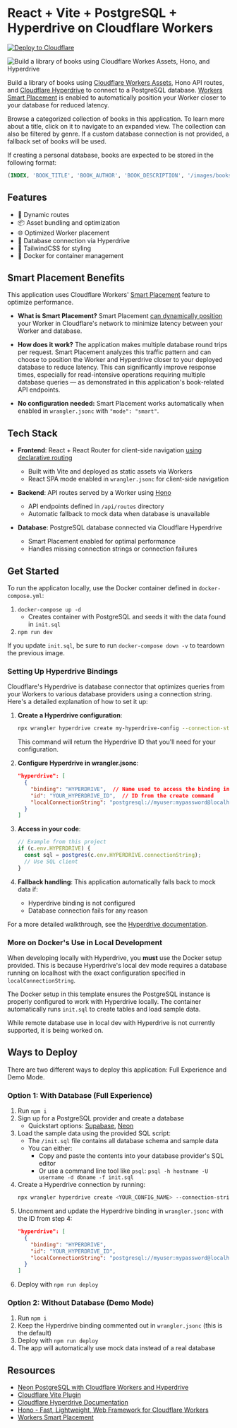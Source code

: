 # React + Vite + PostgreSQL + Hyperdrive on Cloudflare Workers

[![Deploy to Cloudflare](https://deploy.workers.cloudflare.com/button)](https://deploy.workers.cloudflare.com/?url=https://github.com/cloudflare/templates/tree/staging/solitary-flower-9056)

![Build a library of books using Cloudflare Workes Assets, Hono, and Hyperdrive](https://imagedelivery.net/wSMYJvS3Xw-n339CbDyDIA/cd71c67a-253f-477d-022c-2f90cb4b3d00/public)

<!-- dash-content-start -->

Build a library of books using [Cloudflare Workers Assets](https://developers.cloudflare.com/workers/static-assets/), Hono API routes, and [Cloudflare Hyperdrive](https://developers.cloudflare.com/hyperdrive/) to connect to a PostgreSQL database. [Workers Smart Placement](https://developers.cloudflare.com/workers/configuration/smart-placement/) is enabled to automatically position your Worker closer to your database for reduced latency.

Browse a categorized collection of books in this application. To learn more about a title, click on it to navigate to an expanded view. The collection can also be filtered by genre. If a custom database connection is not provided, a fallback set of books will be used.

If creating a personal database, books are expected to be stored in the following format:

```sql
(INDEX, 'BOOK_TITLE', 'BOOK_AUTHOR', 'BOOK_DESCRIPTION', '/images/books/BOOK_COVER_IMAGE.jpg', 'BOOK_GENRE')
```

## Features

- 📖 Dynamic routes
- 📦 Asset bundling and optimization
- 🌐 Optimized Worker placement
- 🚀 Database connection via Hyperdrive
- 🎉 TailwindCSS for styling
- 🐳 Docker for container management

## Smart Placement Benefits

This application uses Cloudflare Workers' [Smart Placement](https://developers.cloudflare.com/workers/configuration/smart-placement/) feature to optimize performance.

- **What is Smart Placement?** Smart Placement [can dynamically position](https://developers.cloudflare.com/workers/configuration/smart-placement/#understand-how-smart-placement-works) your Worker in Cloudflare's network to minimize latency between your Worker and database.

- **How does it work?** The application makes multiple database round trips per request. Smart Placement analyzes this traffic pattern and can choose to position the Worker and Hyperdrive closer to your deployed database to reduce latency. This can significantly improve response times, especially for read-intensive operations requiring multiple database queries — as demonstrated in this application's book-related API endpoints.

- **No configuration needed:** Smart Placement works automatically when enabled in `wrangler.jsonc` with `"mode": "smart"`.

<!-- dash-content-end -->

## Tech Stack

- **Frontend**: React + React Router for client-side navigation [using declarative routing](https://reactrouter.com/en/main/start/overview)

  - Built with Vite and deployed as static assets via Workers
  - React SPA mode enabled in `wrangler.jsonc` for client-side navigation

- **Backend**: API routes served by a Worker using [Hono](https://hono.dev/)

  - API endpoints defined in `/api/routes` directory
  - Automatic fallback to mock data when database is unavailable

- **Database**: PostgreSQL database connected via Cloudflare Hyperdrive
  - Smart Placement enabled for optimal performance
  - Handles missing connection strings or connection failures

## Get Started

To run the applicaton locally, use the Docker container defined in `docker-compose.yml`:

1. `docker-compose up -d`
   - Creates container with PostgreSQL and seeds it with the data found in `init.sql`
2. `npm run dev`

If you update `init.sql`, be sure to run `docker-compose down -v` to teardown the previous image.

### Setting Up Hyperdrive Bindings

Cloudflare's Hyperdrive is database connector that optimizes queries from your Workers to various database providers using a connection string. Here's a detailed explanation of how to set it up:

1. **Create a Hyperdrive configuration**:

   ```sh
   npx wrangler hyperdrive create my-hyperdrive-config --connection-string="postgres://user:password@hostname:port/dbname"
   ```

   This command will return the Hyperdrive ID that you'll need for your configuration.

2. **Configure Hyperdrive in wrangler.jsonc**:

   ```json
   "hyperdrive": [
     {
       "binding": "HYPERDRIVE",  // Name used to access the binding in your code
       "id": "YOUR_HYPERDRIVE_ID",  // ID from the create command
       "localConnectionString": "postgresql://myuser:mypassword@localhost:5432/mydatabase"  // Local dev connection
     }
   ]
   ```

3. **Access in your code**:

   ```javascript
   // Example from this project
   if (c.env.HYPERDRIVE) {
     const sql = postgres(c.env.HYPERDRIVE.connectionString);
     // Use SQL client
   }
   ```

4. **Fallback handling**: This application automatically falls back to mock data if:
   - Hyperdrive binding is not configured
   - Database connection fails for any reason

For a more detailed walkthrough, see the [Hyperdrive documentation](https://developers.cloudflare.com/hyperdrive/configuration/connect-to-postgres/).

### More on Docker's Use in Local Development

When developing locally with Hyperdrive, you **must** use the Docker setup provided. This is because Hyperdrive's local dev mode requires a database running on localhost with the exact configuration specified in `localConnectionString`.

The Docker setup in this template ensures the PostgreSQL instance is properly configured to work with Hyperdrive locally. The container automatically runs `init.sql` to create tables and load sample data.

While remote database use in local dev with Hyperdrive is not currently supported, it is being worked on.

## Ways to Deploy

There are two different ways to deploy this application: Full Experience and Demo Mode.

### Option 1: With Database (Full Experience)

1. Run `npm i`
2. Sign up for a PostgreSQL provider and create a database
   - Quickstart options: [Supabase](https://supabase.com/), [Neon](https://neon.tech/)
3. Load the sample data using the provided SQL script:
   - The `/init.sql` file contains all database schema and sample data
   - You can either:
     - Copy and paste the contents into your database provider's SQL editor
     - Or use a command line tool like `psql`: `psql -h hostname -U username -d dbname -f init.sql`
4. Create a Hyperdrive connection by running:
   ```sh
   npx wrangler hyperdrive create <YOUR_CONFIG_NAME> --connection-string="<postgres://user:password@HOSTNAME_OR_IP_ADDRESS:PORT/database_name>"
   ```
5. Uncomment and update the Hyperdrive binding in `wrangler.jsonc` with the ID from step 4:
   ```json
   "hyperdrive": [
     {
       "binding": "HYPERDRIVE",
       "id": "YOUR_HYPERDRIVE_ID",
       "localConnectionString": "postgresql://myuser:mypassword@localhost:5432/mydatabase"
     }
   ]
   ```
6. Deploy with `npm run deploy`

### Option 2: Without Database (Demo Mode)

1. Run `npm i`
2. Keep the Hyperdrive binding commented out in `wrangler.jsonc` (this is the default)
3. Deploy with `npm run deploy`
4. The app will automatically use mock data instead of a real database

## Resources

- [Neon PostgreSQL with Cloudflare Workers and Hyperdrive](https://developers.cloudflare.com/hyperdrive/examples/neon/)
- [Cloudflare Vite Plugin](https://www.npmjs.com/package/@cloudflare/vite-plugin)
- [Cloudflare Hyperdrive Documentation](https://developers.cloudflare.com/hyperdrive/get-started/)
- [Hono - Fast, Lightweight, Web Framework for Cloudflare Workers](https://hono.dev/docs/getting-started/cloudflare-workers)
- [Workers Smart Placement](https://developers.cloudflare.com/workers/configuration/smart-placement/)
